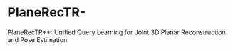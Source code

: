 # PlaneRecTR-
PlaneRecTR++: Unified Query Learning for Joint 3D Planar Reconstruction and Pose Estimation
